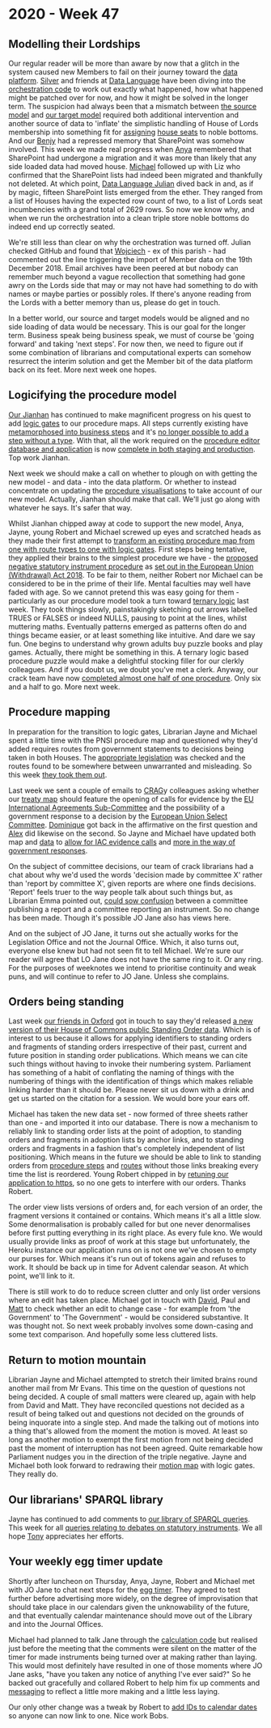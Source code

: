 # 2020 - Week 47

## Modelling their Lordships

Our regular reader will be more than aware by now that a glitch in the system caused new Members to fail on their journey toward the [data platform](https://api.parliament.uk/). [Silver](https://twitter.com/silveroliver) and friends at [Data Language](https://datalanguage.com/) have been diving into the [orchestration code](https://github.com/ukparliament/Orchestration) to work out exactly what happened, how what happened might be patched over for now, and how it  might be solved in the longer term. The suspicion had always been that a mismatch between [the source model](http://data.parliament.uk/membersdataplatform/services.aspx) and [our target model](https://ukparliament.github.io/ontologies/house-membership/house-membership-ontology.html) required both additional intervention and another source of data to 'inflate' the simplistic handling of House of Lords membership into something fit for [assigning](https://ukparliament.github.io/ontologies/house-membership/house-membership-ontology.html#d4e63) [house seats](https://ukparliament.github.io/ontologies/house-membership/house-membership-ontology.html#d4e29) to noble bottoms. And our [Benjy](https://twitter.com/benwoodhams) had a repressed memory that SharePoint was somehow involved. This week we made real progress when [Anya](https://twitter.com/bitten_) remembered that SharePoint had undergone a migration and it was more than likely that any side loaded data had moved house. [Michael](https://twitter.com/fantasticlife) followed up with Liz who confirmed that the SharePoint lists had indeed been migrated and thankfully not deleted. At which point, [Data Language Julian](https://datalanguage.com/blog/by/julian-everett) dived back in and, as if by magic, fifteen SharePoint lists emerged from the ether. They ranged from a list of Houses having the expected row count of two, to a list of Lords seat incumbencies with a grand total of 2629 rows. So now we know why, and when we run the orchestration into a clean triple store noble bottoms do indeed end up correctly seated.

We're still less than clear on why the orchestration was turned off. Julian checked GitHub and found that [Wojciech](https://github.com/hellikopter) - ex of this parish - had commented out the line triggering the import of Member data on the 19th December 2018. Email archives have been peered at but nobody can remember much beyond a vague recollection that something had gone awry on the Lords side that may or may not have had something to do with names or maybe parties or possibly roles. If there's anyone reading from the Lords with a better memory than us, please do get in touch.

In a better world, our source and target models would be aligned and no side loading of data would be necessary. This is our goal for the longer term. Business speak being business speak, we must of course be 'going forward' and taking 'next steps'. For now then, we need to figure out if some combination of librarians and computational experts can somehow resurrect the interim solution and get the Member bit of the data platform back on its feet. More next week one hopes.

## Logicifying the procedure model

[Our Jianhan](https://twitter.com/jianhanzhu) has continued to make magnificent progress on his quest to add [logic gates](https://ukparliament.github.io/ontologies/procedure/procedure-ontology.html#d4e186) to our procedure maps. All steps currently existing have [metamorphosed into business steps](https://trello.com/c/uLV6bJRQ/7-migration-make-every-existing-step-of-type-business-step-in-the-procedure-database-in-staging) and it's [no longer possible to add a step without a type](https://trello.com/c/DnPgQPID/8-make-proceduresteptypeid-not-null-by-default-in-staging). With that, all the work required on the [procedure editor database and application](https://github.com/ukparliament/ProcedureEditor) is now [complete in both staging and production](https://trello.com/c/1tFtjt0C/34-release-procedure-editor-changes-in-staging-to-live-and-make-relevant-database-schema-changes). Top work Jianhan.

Next week we should make a call on whether to plough on with getting the new model - and data - into the data platform. Or whether to instead concentrate on updating the [procedure visualisations](https://procedures.azurewebsites.net/Procedures/3/graph) to take account of our new model. Actually, Jianhan should make that call. We'll just go along with whatever he says. It's safer that way.

Whilst Jianhan chipped away at code to support the new model, Anya, Jayne, young Robert and Michael screwed up eyes and scratched heads as they made their first attempt to [transform an existing procedure map from one with route types to one with logic gates](https://trello.com/c/XagSxVzd/11-remap-pnsi). First steps being tentative, they applied their brains to the simplest procedure we have - the [proposed negative statutory instrument procedure](https://ukparliament.github.io/ontologies/procedure/flowcharts/proposed-negative-sis/proposed-negative-sis.pdf) as [set out in the European Union (Withdrawal) Act 2018](https://www.legislation.gov.uk/ukpga/2018/16/schedule/7/enacted#schedule-7-paragraph-17). To be fair to them, neither Robert nor Michael can be considered to be in the prime of their life. Mental faculties may well have faded with age. So we cannot pretend this was easy going for them - particularly as our procedure model took a turn toward [ternary logic](https://en.wikipedia.org/wiki/Three-valued_logic) last week. They took things slowly, painstakingly sketching out arrows labelled TRUES or FALSES or indeed NULLS, pausing to point at the lines, whilst muttering maths. Eventually patterns emerged as patterns often do and things became easier, or at least something like intuitive. And dare we say fun. One begins to understand why grown adults buy puzzle books and play games. Actually, there might be something in this. A ternary logic based procedure puzzle would make a delightful stocking filler for our clerkly colleagues. And if you doubt us, we doubt you've met a clerk. Anyway, our crack team have now [completed almost one half of one procedure](https://github.com/ukparliament/ontologies/blob/master/procedure/flowcharts/proposed-negative-sis/logic-gates/proposed-negative-sis.pdf). Only six and a half to go. More next week.

## Procedure mapping

In preparation for the transition to logic gates, Librarian Jayne and Michael spent a little time with the PNSI procedure map and questioned why they'd added requires routes from government statements to decisions being taken in both Houses. The [appropriate legislation](https://www.legislation.gov.uk/ukpga/2018/16/schedule/7/enacted#schedule-7-paragraph-3-7) was checked and the routes found to be somewhere between unwarranted and misleading. So this week [they took them out](https://trello.com/c/zFOhPyY1/286-remove-requires-routes-in-the-pnsi-procedure).

Last week we sent a couple of emails to [CRAG](https://www.legislation.gov.uk/ukpga/2010/25/contents)y colleagues asking whether our [treaty map](https://ukparliament.github.io/ontologies/procedure/flowcharts/crag-treaties/crag-treaties.pdf) should feature the opening of calls for evidence by the [EU International Agreements Sub-Committee](https://committees.parliament.uk/committee/448/eu-international-agreements-subcommittee/) and the possibility of a government response to a decision by the [European Union Select Committee](https://committees.parliament.uk/committee/176/european-union-committee/). [Dominique](https://twitter.com/graciado) got back in the affirmative on the first question and [Alex](https://twitter.com/AlexanderHorne1) did likewise on the second. So Jayne and Michael have updated both map and [data](https://procedures.azurewebsites.net/Procedures/6/graph) to [allow for IAC evidence calls](https://trello.com/c/u7aUCNoG/273-dg-do-we-need-a-call-for-evidence-step-in-the-lords) and [more in the way of government responses](https://trello.com/c/NjEqSiZh/259-ah-government-response-to-decision-made-by-the-european-union-committee).

On the subject of committee decisions, our team of crack librarians had a chat about why we'd used the words 'decision made by committee X' rather than 'report by committee X', given reports are where one finds decisions. 'Report' feels truer to the way people talk about such things but, as Librarian Emma pointed out, [could sow confusion](https://trello.com/c/5Bdb94f8/258-labelling-why-do-we-have-committees-having-decisions-rather-than-reports) between a committee publishing a report and a committee reporting an instrument. So no change has been made. Though it's possible JO Jane also has views here.

And on the subject of JO Jane, it turns out she actually works for the Legislation Office and not the Journal Office. Which, it also turns out, everyone else knew but had not seen fit to tell Michael. We're sure our reader will agree that LO Jane does not have the same ring to it. Or any ring. For the purposes of weeknotes we intend to prioritise continuity and weak puns, and will continue to refer to JO Jane. Unless she complains.

## Orders being standing

Last week [our friends in Oxford](https://parlrulesdata.org/) got in touch to say they'd released [a new version of their House of Commons public Standing Order data](https://parlrulesdata.org/download.html). Which is of interest to us because it allows for applying identifiers to standing orders and fragments of standing orders irrespective of their past, current and future position in standing order publications. Which means we can cite such things without having to invoke their numbering system. Parliament has something of a habit of conflating the naming of things with the numbering of things with the identification of things which makes reliable linking harder than it should be. Please never sit us down with a drink and get us started on the citation for a session. We would bore your ears off.

Michael has taken the new data set - now formed of three sheets rather than one - and imported it into our database. There is now a mechanism to reliably link to standing order lists at the point of adoption, to standing orders and fragments in adoption lists by anchor links, and to standing orders and fragments in a fashion that's completely independent of list positioning. Which means in the future we should be able to link to standing orders from [procedure steps](https://ukparliament.github.io/ontologies/procedure/procedure-ontology.html#d4e175) and [routes](https://ukparliament.github.io/ontologies/procedure/procedure-ontology.html#d4e164) without those links breaking every time the list is reordered. Young Robert chipped in by [retuning our application to https](https://trello.com/c/1iOviuNQ/289-made-standing-orders-https), so no one gets to interfere with our orders. Thanks Robert.

The order view lists versions of orders and, for each version of an order, the fragment versions it contained or contains. Which means it's all a little slow. Some denormalisation is probably called for but one never denormalises before first putting everything in its right place. As every fule kno. We would usually provide links as proof of work at this stage but unfortunately, the Heroku instance our application runs on is not one we've chosen to empty our purses for. Which means it's run out of tokens again and refuses to work. It should be back up in time for Advent calendar season. At which point, we'll link to it.

There is still work to do to reduce screen clutter and only list order versions where an edit has taken place. Michael got in touch with [David](https://twitter.com/clerkly), Paul and [Matt](https://twitter.com/MattKorris) to check whether an edit to change case - for example from 'the Government' to 'The Government' -  would be considered substantive. It was thought not. So next week probably involves some down-casing and some text comparison. And hopefully some less cluttered lists.

## Return to motion mountain

Librarian Jayne and Michael attempted to stretch their limited brains round another mail from Mr Evans. This time on the question of questions not being decided. A couple of small matters were cleared up, again with help from David and Matt. They have reconciled questions not decided as a result of being talked out and questions not decided on the grounds of being inquorate into a single step. And made the talking out of motions into a thing that's allowed from the moment the motion is moved. At least so long as another motion to exempt the first motion from not being decided past the moment of interruption has not been agreed. Quite remarkable how Parliament nudges you in the direction of the triple negative. Jayne and Michael both look forward to redrawing their [motion map](https://github.com/ukparliament/ontologies/blob/master/procedure/flowcharts/meta/motions/motion.pdf) with logic gates. They really do.

## Our librarians' SPARQL library

Jayne has continued to add comments to [our library of SPARQL queries](https://ukparliament.github.io/ontologies/procedure/meta/queries/). This week for all [queries relating to debates on statutory instruments](https://ukparliament.github.io/ontologies/procedure/meta/queries/instrument-types/statutory-instruments/debates/). We all hope [Tony](https://twitter.com/psychemedia) appreciates her efforts.

## Your weekly egg timer update

Shortly after luncheon on Thursday, Anya, Jayne, Robert and Michael met with JO Jane to chat next steps for the [egg timer](https://parliament-calendar.herokuapp.com/). They agreed to test further before advertising more widely, on the degree of improvisation that should take place in our calendars given the unknowability of the future, and that eventually calendar maintenance should move out of the Library and into the Journal Offices.

Michael had planned to talk Jane through the [calculation code](https://parliament-calendar.herokuapp.com/meta/comments) but realised just before the meeting that the comments were silent on the matter of the timer for made instruments being turned over at making rather than laying. This would most definitely have resulted in one of those moments where JO Jane asks, "have you taken any notice of anything I've ever said?" So he backed out gracefully and collared Robert to help him fix up comments and [messaging](https://parliament-calendar.herokuapp.com/calculator/calculate?procedure=8&start-date=2020-11-21&day-count=40) to reflect a little more making and a little less laying.

Our only other change was a tweak by Robert to [add IDs to calendar dates](https://trello.com/c/9nyg79Er/243-make-egg-timer-calendar-table-items-linkable) so anyone can now link to one. Nice work Bobs.


